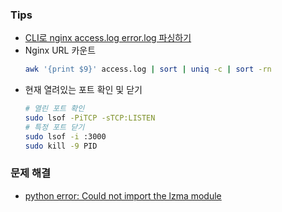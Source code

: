 ### Tips
- [CLI로 nginx access.log error.log 파싱하기](https://easyengine.io/tutorials/nginx/log-parsing/)
- Nginx URL 카운트
  ```bash
  awk '{print $9}' access.log | sort | uniq -c | sort -rn
  ```
- 현재 열려있는 포트 확인 및 닫기
  ```bash
  # 열린 포트 확인
  sudo lsof -PiTCP -sTCP:LISTEN
  # 특정 포트 닫기
  sudo lsof -i :3000
  sudo kill -9 PID
  ```

### 문제 해결
- [python error: Could not import the lzma module](https://snepbnt.tistory.com/entry/python-error-Could-not-import-the-lzma-module-Your-installed-Python-is-incomplete)
